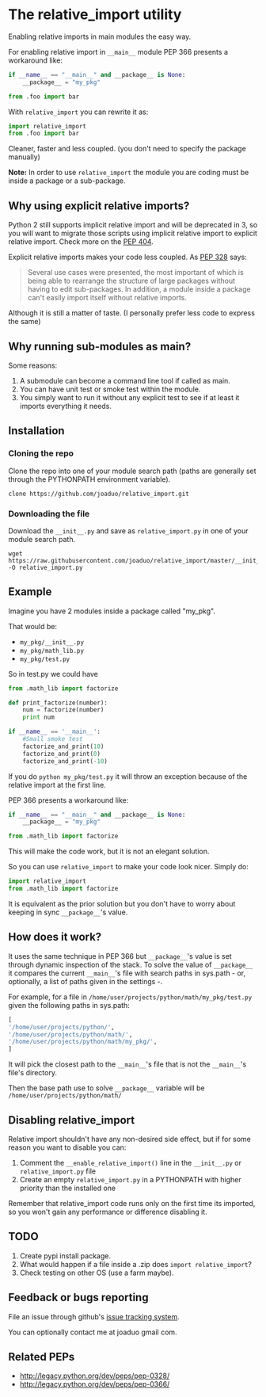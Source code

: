 # The relative_import utility

Enabling relative imports in main modules the easy way.

For enabling relative import in `__main__` module PEP 366 presents a workaround like:
```python
if __name__ == "__main__" and __package__ is None:
    __package__ = "my_pkg"

from .foo import bar
```

With `relative_import` you can rewrite it as:
```python
import relative_import
from .foo import bar
```

Cleaner, faster and less coupled. (you don't need to specify the package manually)

**Note:** In order to use `relative_import` the module you are coding must be inside a package or a sub-package. 

## Why using explicit relative imports? 

Python 2 still supports implicit relative import and will be deprecated in 3, so you will want to migrate those scripts using implicit relative import to explicit relative import. Check more on the [PEP 404](http://legacy.python.org/dev/peps/pep-0404/#id18).

Explicit relative imports makes your code less coupled. As [PEP 328](http://legacy.python.org/dev/peps/pep-0328/#rationale-for-relative-imports) says:

> Several use cases were presented, the most important of which is being able to rearrange the structure of large packages without having to edit sub-packages. In addition, a module inside a package can't easily import itself without relative imports. 

Although it is still a matter of taste. (I personally prefer less code to express the same)

## Why running sub-modules as main?

Some reasons:

1. A submodule can become a command line tool if called as main.
2. You can have unit test or smoke test within the module.
3. You simply want to run it without any explicit test to see if at least it imports everything it needs.  

## Installation

### Cloning the repo
Clone the repo into one of your module search path (paths are generally set through the PYTHONPATH environment variable).

```
clone https://github.com/joaduo/relative_import.git
```

### Downloading the file
Download the `__init__.py` and save as `relative_import.py` in one of your module search path.

```
wget https://raw.githubusercontent.com/joaduo/relative_import/master/__init__.py -O relative_import.py
```

## Example

Imagine you have 2 modules inside a package called "my_pkg".

That would be:

* `my_pkg/__init__.py`
* `my_pkg/math_lib.py`
* `my_pkg/test.py`

So in test.py we could have

```python
from .math_lib import factorize

def print_factorize(number):
    num = factorize(number)
    print num

if __name__ == '__main__':
    #Small smoke test
    factorize_and_print(10)
    factorize_and_print(0)
    factorize_and_print(-10)
```

If you do `python my_pkg/test.py` it will throw an exception because of the relative import at the first line.

PEP 366 presents a workaround like:

```python
if __name__ == "__main__" and __package__ is None:
    __package__ = "my_pkg"

from .math_lib import factorize
```

This will make the code work, but it is not an elegant solution. 

So you can use `relative_import` to make your code look nicer. Simply do:
```python
import relative_import
from .math_lib import factorize
```
It is equivalent as the prior solution but you don't have to worry about keeping in sync `__package__`'s value.

## How does it work?

It uses the same technique in PEP 366 but `__package__`'s value is set through dynamic inspection of the stack. To solve the value of `__package__` it compares the current `__main__`'s file with search paths in sys.path - or, optionally, a list of paths given in the settings -.

For example, for a file in `/home/user/projects/python/math/my_pkg/test.py` given the following paths in sys.path:
```python
[
'/home/user/projects/python/',
'/home/user/projects/python/math/',
'/home/user/projects/python/math/my_pkg/',
]
```
It will pick the closest path to the `__main__`'s file that is not the `__main__`'s file's directory.

Then the base path use to solve `__package__` variable will be `/home/user/projects/python/math/`

## Disabling relative_import

Relative import shouldn't have any non-desired side effect, but if for some reason you want to disable you can:

1. Comment the `__enable_relative_import()` line in the `__init__.py` or `relative_import.py` file
2. Create an empty `relative_import.py` in a PYTHONPATH with higher priority than the installed one

Remember that relative_import code runs only on the first time its imported, so you won't gain any performance or difference disabling it.

## TODO

1. Create pypi install package.
2. What would happen if a file inside a .zip does `import relative_import`?
3. Check testing on other OS (use a farm maybe).

## Feedback or bugs reporting

File an issue through github's [issue tracking system](https://github.com/joaduo/relative_import/issues).

You can optionally contact me at joaduo gmail com.

## Related PEPs

* http://legacy.python.org/dev/peps/pep-0328/
* http://legacy.python.org/dev/peps/pep-0366/
